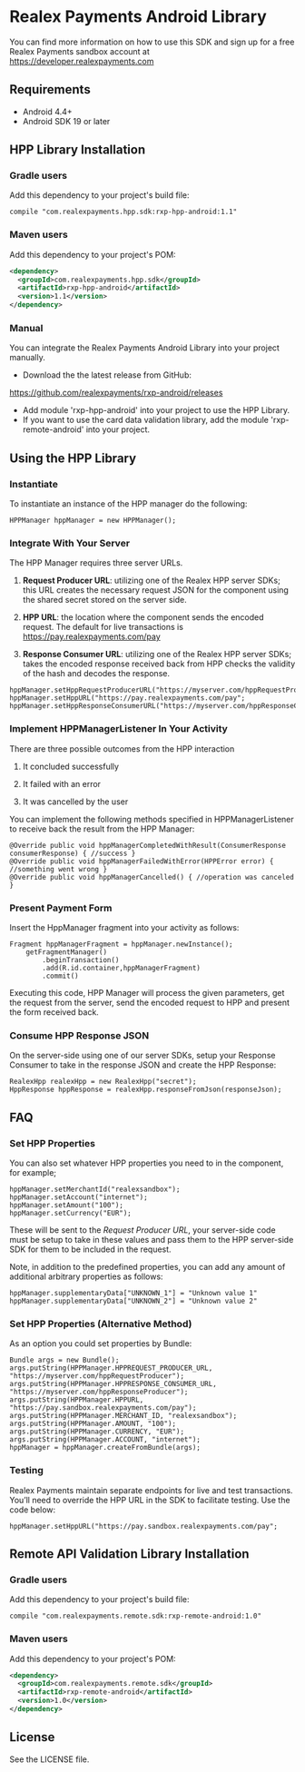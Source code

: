 # Realex Payments Android Library
You can find more information on how to use this SDK and sign up for a free Realex Payments sandbox account at https://developer.realexpayments.com

## Requirements

- Android 4.4+
- Android SDK 19 or later

## HPP Library Installation

### Gradle users
Add this dependency to your project's build file:
```
compile "com.realexpayments.hpp.sdk:rxp-hpp-android:1.1"
```

### Maven users
Add this dependency to your project's POM:
```xml
<dependency>
  <groupId>com.realexpayments.hpp.sdk</groupId>
  <artifactId>rxp-hpp-android</artifactId>
  <version>1.1</version>
</dependency>
```

### Manual

You can integrate the Realex Payments Android Library into your project manually.

- Download the the latest release from GitHub:

https://github.com/realexpayments/rxp-android/releases

- Add module 'rxp-hpp-android' into your project to use the HPP Library.
- If you want to use the card data validation library, add the module 'rxp-remote-android' into your project.

## Using the HPP Library

### Instantiate

To instantiate an instance of the HPP manager do the following:

```
HPPManager hppManager = new HPPManager();
```

### Integrate With Your Server

The HPP Manager requires three server URLs.

1) **Request Producer URL**: utilizing one of the Realex HPP server SDKs; this URL creates the necessary request JSON for the component using the shared secret stored on the server side.

2) **HPP URL**: the location where the component sends the encoded request. The default for live transactions is https://pay.realexpayments.com/pay

3) **Response Consumer URL**: utilizing one of the Realex HPP server SDKs; takes the encoded response received back from HPP checks the validity of the hash and decodes the response.

```
hppManager.setHppRequestProducerURL("https://myserver.com/hppRequestProducer");
hppManager.setHppURL("https://pay.realexpayments.com/pay";
hppManager.setHppResponseConsumerURL("https://myserver.com/hppResponseConsumer");
```

### Implement HPPManagerListener In Your Activity

There are three possible outcomes from the HPP interaction

1) It concluded successfully

2) It failed with an error

3) It was cancelled by the user

You can implement the following methods specified in HPPManagerListener to receive back the result from the HPP Manager:

```
@Override public void hppManagerCompletedWithResult(ConsumerResponse consumerResponse) { //success }
@Override public void hppManagerFailedWithError(HPPError error) { //something went wrong }
@Override public void hppManagerCancelled() { //operation was canceled }
```		

### Present Payment Form

Insert the HppManager fragment into your activity as follows:

```
Fragment hppManagerFragment = hppManager.newInstance();
	getFragmentManager()    
        .beginTransaction()      
        .add(R.id.container,hppManagerFragment)      
        .commit()
```

Executing this code, HPP Manager will process the given parameters, get the request from the server, send the encoded request to HPP and present the form received back.

### Consume HPP Response JSON

On the server-side using one of our server SDKs, setup your Response Consumer to take in the response JSON and create the HPP Response:

```
RealexHpp realexHpp = new RealexHpp("secret");
HppResponse hppResponse = realexHpp.responseFromJson(responseJson);
```

## FAQ

### Set HPP Properties

You can also set whatever HPP properties you need to in the component, for example;

```
hppManager.setMerchantId("realexsandbox");
hppManager.setAccount("internet");
hppManager.setAmount("100");
hppManager.setCurrency("EUR");
```

These will be sent to the *Request Producer URL*, your server-side code must be setup to take in these values and pass them to the HPP server-side SDK for them to be included in the request. 	

Note, in addition to the predefined properties, you can add any amount of additional arbitrary properties as follows:

```
hppManager.supplementaryData["UNKNOWN_1"] = "Unknown value 1"
hppManager.supplementaryData["UNKNOWN_2"] = "Unknown value 2"
```		

### Set HPP Properties (Alternative Method)

As an option you could set properties by Bundle:

```
Bundle args = new Bundle();
args.putString(HPPManager.HPPREQUEST_PRODUCER_URL, "https://myserver.com/hppRequestProducer");
args.putString(HPPManager.HPPRESPONSE_CONSUMER_URL, "https://myserver.com/hppResponseProducer");
args.putString(HPPManager.HPPURL, "https://pay.sandbox.realexpayments.com/pay");
args.putString(HPPManager.MERCHANT_ID, "realexsandbox");
args.putString(HPPManager.AMOUNT, "100");
args.putString(HPPManager.CURRENCY, "EUR");
args.putString(HPPManager.ACCOUNT, "internet");
hppManager = hppManager.createFromBundle(args);
```

### Testing		

Realex Payments maintain separate endpoints for live and test transactions. You’ll need to override the HPP URL in the SDK to facilitate testing. Use the code below:

```
hppManager.setHppURL("https://pay.sandbox.realexpayments.com/pay";
```		

## Remote API Validation Library Installation

### Gradle users
Add this dependency to your project's build file:
```
compile "com.realexpayments.remote.sdk:rxp-remote-android:1.0"
```

### Maven users
Add this dependency to your project's POM:
```xml
<dependency>
  <groupId>com.realexpayments.remote.sdk</groupId>
  <artifactId>rxp-remote-android</artifactId>
  <version>1.0</version>
</dependency>
```

## License

See the LICENSE file.
